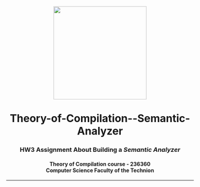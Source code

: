 <h1 align="center">
  <img src="" width="250" align="center">
  <br>
  <br>
  Theory-of-Compilation--Semantic-Analyzer
</h1>
<h3 align="center">
  HW3 Assignment About Building a <em>Semantic Analyzer</em>
</h3>
<h4 align="center">
  Theory of Compilation course - 236360
  <br>
  Computer Science Faculty of the Technion
</h4>
<hr>
